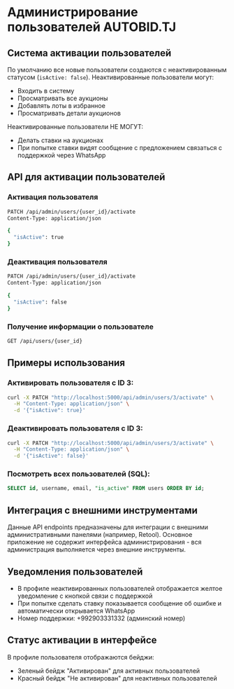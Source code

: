 # Администрирование пользователей AUTOBID.TJ

## Система активации пользователей

По умолчанию все новые пользователи создаются с неактивированным статусом (`isActive: false`). Неактивированные пользователи могут:
- Входить в систему
- Просматривать все аукционы
- Добавлять лоты в избранное
- Просматривать детали аукционов

Неактивированные пользователи НЕ МОГУТ:
- Делать ставки на аукционах
- При попытке ставки видят сообщение с предложением связаться с поддержкой через WhatsApp

## API для активации пользователей

### Активация пользователя
```bash
PATCH /api/admin/users/{user_id}/activate
Content-Type: application/json

{
  "isActive": true
}
```

### Деактивация пользователя
```bash
PATCH /api/admin/users/{user_id}/activate
Content-Type: application/json

{
  "isActive": false
}
```

### Получение информации о пользователе
```bash
GET /api/users/{user_id}
```

## Примеры использования

### Активировать пользователя с ID 3:
```bash
curl -X PATCH "http://localhost:5000/api/admin/users/3/activate" \
  -H "Content-Type: application/json" \
  -d '{"isActive": true}'
```

### Деактивировать пользователя с ID 3:
```bash
curl -X PATCH "http://localhost:5000/api/admin/users/3/activate" \
  -H "Content-Type: application/json" \
  -d '{"isActive": false}'
```

### Посмотреть всех пользователей (SQL):
```sql
SELECT id, username, email, "is_active" FROM users ORDER BY id;
```

## Интеграция с внешними инструментами

Данные API endpoints предназначены для интеграции с внешними административными панелями (например, Retool). 
Основное приложение не содержит интерфейса администрирования - вся администрация выполняется через внешние инструменты.

## Уведомления пользователей

- В профиле неактивированных пользователей отображается желтое уведомление с кнопкой связи с поддержкой
- При попытке сделать ставку показывается сообщение об ошибке и автоматически открывается WhatsApp
- Номер поддержки: +992903331332 (админский номер)

## Статус активации в интерфейсе

В профиле пользователя отображаются бейджи:
- Зеленый бейдж "Активирован" для активных пользователей
- Красный бейдж "Не активирован" для неактивных пользователей